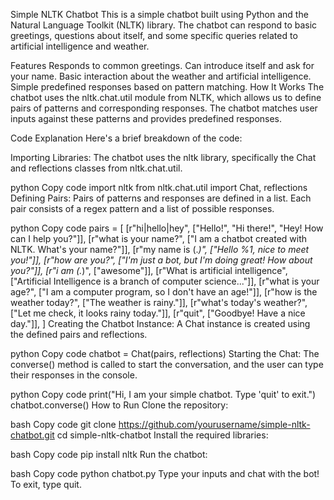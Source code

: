 Simple NLTK Chatbot
This is a simple chatbot built using Python and the Natural Language Toolkit (NLTK) library. The chatbot can respond to basic greetings, questions about itself, and some specific queries related to artificial intelligence and weather.

Features
Responds to common greetings.
Can introduce itself and ask for your name.
Basic interaction about the weather and artificial intelligence.
Simple predefined responses based on pattern matching.
How It Works
The chatbot uses the nltk.chat.util module from NLTK, which allows us to define pairs of patterns and corresponding responses. The chatbot matches user inputs against these patterns and provides predefined responses.

Code Explanation
Here's a brief breakdown of the code:

Importing Libraries: The chatbot uses the nltk library, specifically the Chat and reflections classes from nltk.chat.util.

python
Copy code
import nltk
from nltk.chat.util import Chat, reflections
Defining Pairs: Pairs of patterns and responses are defined in a list. Each pair consists of a regex pattern and a list of possible responses.

python
Copy code
pairs = [
    [r"hi|hello|hey", ["Hello!", "Hi there!", "Hey! How can I help you?"]],
    [r"what is your name?", ["I am a chatbot created with NLTK. What's your name?"]],
    [r"my name is (.*)", ["Hello %1, nice to meet you!"]],
    [r"how are you?", ["I'm just a bot, but I'm doing great! How about you?"]],
    [r"i am (.*)", ["awesome"]],
    [r"What is artificial intelligence", ["Artificial Intelligence is a branch of computer science..."]],
    [r"what is your age?", ["I am a computer program, so I don't have an age!"]],
    [r"how is the weather today?", ["The weather is rainy."]],
    [r"what's today's weather?", ["Let me check, it looks rainy today."]],
    [r"quit", ["Goodbye! Have a nice day."]],
]
Creating the Chatbot Instance: A Chat instance is created using the defined pairs and reflections.

python
Copy code
chatbot = Chat(pairs, reflections)
Starting the Chat: The converse() method is called to start the conversation, and the user can type their responses in the console.

python
Copy code
print("Hi, I am your simple chatbot. Type 'quit' to exit.")
chatbot.converse()
How to Run
Clone the repository:

bash
Copy code
git clone https://github.com/yourusername/simple-nltk-chatbot.git
cd simple-nltk-chatbot
Install the required libraries:

bash
Copy code
pip install nltk
Run the chatbot:

bash
Copy code
python chatbot.py
Type your inputs and chat with the bot! To exit, type quit.
